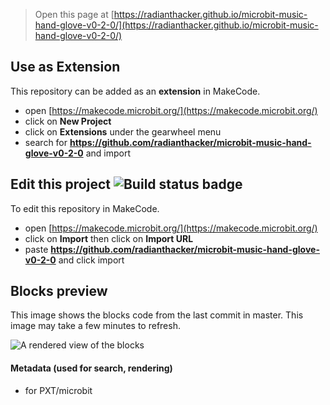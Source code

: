 
> Open this page at [https://radianthacker.github.io/microbit-music-hand-glove-v0-2-0/](https://radianthacker.github.io/microbit-music-hand-glove-v0-2-0/)

## Use as Extension

This repository can be added as an **extension** in MakeCode.

* open [https://makecode.microbit.org/](https://makecode.microbit.org/)
* click on **New Project**
* click on **Extensions** under the gearwheel menu
* search for **https://github.com/radianthacker/microbit-music-hand-glove-v0-2-0** and import

## Edit this project ![Build status badge](https://github.com/radianthacker/microbit-music-hand-glove-v0-2-0/workflows/MakeCode/badge.svg)

To edit this repository in MakeCode.

* open [https://makecode.microbit.org/](https://makecode.microbit.org/)
* click on **Import** then click on **Import URL**
* paste **https://github.com/radianthacker/microbit-music-hand-glove-v0-2-0** and click import

## Blocks preview

This image shows the blocks code from the last commit in master.
This image may take a few minutes to refresh.

![A rendered view of the blocks](https://github.com/radianthacker/microbit-music-hand-glove-v0-2-0/raw/master/.github/makecode/blocks.png)

#### Metadata (used for search, rendering)

* for PXT/microbit
<script src="https://makecode.com/gh-pages-embed.js"></script><script>makeCodeRender("{{ site.makecode.home_url }}", "{{ site.github.owner_name }}/{{ site.github.repository_name }}");</script>
